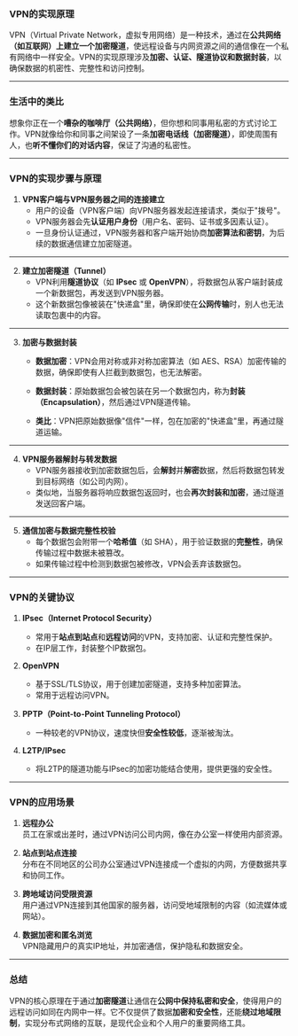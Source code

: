 ### **VPN的实现原理**  
VPN（Virtual Private Network，虚拟专用网络）是一种技术，通过在**公共网络（如互联网）**上建立一个**加密隧道**，使远程设备与内网资源之间的通信像在一个私有网络中一样安全。VPN的实现原理涉及**加密、认证、隧道协议和数据封装**，以确保数据的机密性、完整性和访问控制。

---

### **生活中的类比**
想象你正在一个**嘈杂的咖啡厅（公共网络）**，但你想和同事用私密的方式讨论工作。VPN就像给你和同事之间架设了一条**加密电话线（加密隧道）**，即使周围有人，也**听不懂你们的对话内容**，保证了沟通的私密性。

---

### **VPN的实现步骤与原理**

1. **VPN客户端与VPN服务器之间的连接建立**  
   - 用户的设备（VPN客户端）向VPN服务器发起连接请求，类似于"拨号"。
   - VPN服务器会先**认证用户身份**（用户名、密码、证书或多因素认证）。
   - 一旦身份认证通过，VPN服务器和客户端开始协商**加密算法和密钥**，为后续的数据通信建立加密隧道。

---

2. **建立加密隧道（Tunnel）**  
   - VPN利用**隧道协议**（如 **IPsec** 或 **OpenVPN**），将数据包从客户端封装成一个新数据包，再发送到VPN服务器。
   - 这个新数据包像被装在"快递盒"里，确保即使在**公网传输**时，别人也无法读取包裹中的内容。

---

3. **加密与数据封装**  
   - **数据加密**：VPN会用对称或非对称加密算法（如 AES、RSA）加密传输的数据，确保即使有人拦截到数据包，也无法解密。
   - **数据封装**：原始数据包会被包装在另一个数据包内，称为**封装（Encapsulation）**，然后通过VPN隧道传输。

   - **类比**：VPN把原始数据像"信件"一样，包在加密的"快递盒"里，再通过隧道运输。

---

4. **VPN服务器解封与转发数据**  
   - VPN服务器接收到加密数据包后，会**解封**并**解密**数据，然后将数据包转发到目标网络（如公司内网）。
   - 类似地，当服务器将响应数据包返回时，也会**再次封装和加密**，通过隧道发送回客户端。

---

5. **通信加密与数据完整性校验**  
   - 每个数据包会附带一个**哈希值**（如 SHA），用于验证数据的**完整性**，确保传输过程中数据未被篡改。
   - 如果传输过程中检测到数据包被修改，VPN会丢弃该数据包。

---

### **VPN的关键协议**

1. **IPsec（Internet Protocol Security）**  
   - 常用于**站点到站点**和**远程访问**的VPN，支持加密、认证和完整性保护。
   - 在IP层工作，封装整个IP数据包。

2. **OpenVPN**  
   - 基于SSL/TLS协议，用于创建加密隧道，支持多种加密算法。
   - 常用于远程访问VPN。

3. **PPTP（Point-to-Point Tunneling Protocol）**  
   - 一种较老的VPN协议，速度快但**安全性较低**，逐渐被淘汰。

4. **L2TP/IPsec**  
   - 将L2TP的隧道功能与IPsec的加密功能结合使用，提供更强的安全性。

---

### **VPN的应用场景**

1. **远程办公**  
   员工在家或出差时，通过VPN访问公司内网，像在办公室一样使用内部资源。

2. **站点到站点连接**  
   分布在不同地区的公司办公室通过VPN连接成一个虚拟的内网，方便数据共享和协同工作。

3. **跨地域访问受限资源**  
   用户通过VPN连接到其他国家的服务器，访问受地域限制的内容（如流媒体或网站）。

4. **数据加密和匿名浏览**  
   VPN隐藏用户的真实IP地址，并加密通信，保护隐私和数据安全。

---

### **总结**
VPN的核心原理在于通过**加密隧道**让通信在**公网中保持私密和安全**，使得用户的远程访问如同在内网中一样。它不仅提供了数据**加密和安全性**，还能**绕过地域限制**，实现分布式网络的互联，是现代企业和个人用户的重要网络工具。